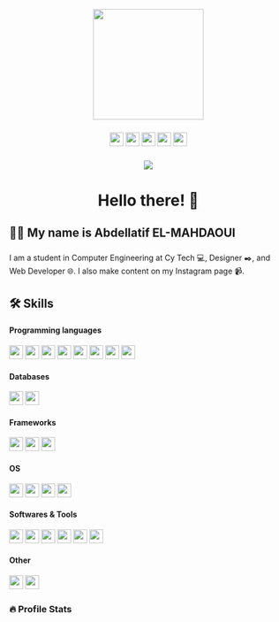 <div align="center">
  <img height="200" src="https://mir-s3-cdn-cf.behance.net/project_modules/max_1200/06f21a161921919.63cd7887d0a70.gif"  />
</div>

###

<div align="center">
  <a href="https://www.linkedin.com/in/elmahdaoui/" target="_blank"><img src="https://img.shields.io/static/v1?message=LinkedIn&logo=linkedin&label=&color=0077B5&logoColor=white&labelColor=&style=for-the-badge" height="25" alt="" /></a>
  <a href="https://behance.net/_elmahdaoui/" target="_blank"><img src="https://img.shields.io/static/v1?message=Behance&logo=behance&label=&color=053eff&logoColor=white&labelColor=&style=for-the-badge" height="25" alt=""/></a>
  <a href="https://discordapp.com/users/967064983475216395" target="_blank"><img src="https://img.shields.io/static/v1?message=Discord&logo=discord&label=&color=7289d9&logoColor=white&labelColor=&style=for-the-badge" height="25" alt="" /></a>
  <a href="https://www.instagram.com/_elmahdaoui/" target="_blank"><img src="https://img.shields.io/static/v1?message=Instagram&logo=instagram&label=&color=d62976&logoColor=white&labelColor=&style=for-the-badge" height="25" alt=""/></a>
  <a href="https://www.youtube.com/@_elmahdaoui/" target="_blank"><img src="https://img.shields.io/static/v1?message=Youtube&logo=youtube&label=&color=FF0000&logoColor=white&labelColor=&style=for-the-badge" height="25" alt="" /></a>
</div>

###

<div align="center">
  <img src="https://visitor-badge.laobi.icu/badge?page_id=abdemeh.abdemeh.&"  />
</div>

###

<h1 align="center">Hello there! 👋</h1>

###

<h2 align="left">👩‍💻  My name is Abdellatif EL-MAHDAOUI</h2>

###

<p align="left">I am a student in Computer Engineering at Cy Tech 💻, Designer ✒️, and Web Developer 🌐. I also make content on my Instagram page 📹.<br></p>

###

<h2 align="left">🛠 Skills</h2>
<h4 align="left">Programming languages</h4>

<div align="left">
  <img src="https://img.shields.io/static/v1?message=JS&logo=javascript&label=&color=212121&logoColor=f0db4f&labelColor=&style=for-the-badge" height="25" alt="" />
  <img src="https://img.shields.io/static/v1?message=PHP&logo=php&label=&color=777BB4&logoColor=white&labelColor=&style=for-the-badge" height="25" alt="" />
  <img src="https://img.shields.io/static/v1?message=C&logo=c&label=&color=3949AB&logoColor=white&labelColor=&style=for-the-badge" height="25" alt="" />
  <img src="https://img.shields.io/static/v1?message=J2EE&logo=java&label=&color=212121&logoColor=007396&labelColor=&style=for-the-badge" height="25" alt="" />
  <img src="https://img.shields.io/static/v1?message=C%2B%2B&logo=c%2B%2B&label=&color=00589C&logoColor=white&labelColor=&style=for-the-badge" height="25" alt="" />
  <img src="https://img.shields.io/static/v1?message=C%23&logo=csharp&label=&color=684D95&logoColor=white&labelColor=&style=for-the-badge" height="25" alt="" />
  <img src="https://img.shields.io/static/v1?message=JAVA&logo=openjdk&label=&color=f89820&logoColor=white&labelColor=&style=for-the-badge" height="25" alt="" />
  <img src="https://img.shields.io/static/v1?message=PYTHON&logo=python&label=&color=3776AB&logoColor=ffde57&labelColor=&style=for-the-badge" height="25" alt="" />
</div>

<h4 align="left">Databases</h4>
<div align="left">
  <img src="https://img.shields.io/static/v1?message=MySQL&logo=mysql&label=&color=4479A1&logoColor=white&labelColor=&style=for-the-badge" height="25" alt="" />
  <img src="https://img.shields.io/static/v1?message=Oracle&logo=oracle&label=&color=F80000&logoColor=white&labelColor=&style=for-the-badge" height="25" alt="" />
</div>

<h4 align="left">Frameworks</h4>
<div align="left">
  <img src="https://img.shields.io/static/v1?message=Electron&logo=electron&label=&color=2A2D38&logoColor=8ED0DE&labelColor=&style=for-the-badge" height="25" alt="" />
  <img src="https://img.shields.io/static/v1?message=Bootstrap&logo=bootstrap&label=&color=6610f2&logoColor=white&labelColor=&style=for-the-badge" height="25" alt="" />
  <img src="https://img.shields.io/static/v1?message=Tailwind&logo=tailwindcss&label=&color=3EBFF8&logoColor=white&labelColor=&style=for-the-badge" height="25" alt="" />
</div>

<h4 align="left">OS</h4>
<div align="left">
  <a href="https://linkedin.com/in/elmahdaoui"><img src="https://img.shields.io/static/v1?message=Linux&logo=linux&label=&color=F0B910&logoColor=323330&labelColor=&style=for-the-badge" height="25" alt="" /></a>
  <img src="https://img.shields.io/static/v1?message=Windows&logo=windows&label=&color=0074CD&logoColor=white&labelColor=&style=for-the-badge" height="25" alt="" />
  <img src="https://img.shields.io/static/v1?message=Android&logo=android&label=&color=75BC54&logoColor=white&labelColor=&style=for-the-badge" height="25" alt="" />
  <img src="https://img.shields.io/static/v1?message=MacOS&logo=macos&label=&color=212121&logoColor=white&labelColor=&style=for-the-badge" height="25" alt="" />
</div>

<h4 align="left">Softwares & Tools</h4>
<div align="left">
  <img src="https://img.shields.io/static/v1?message=VS Code&logo=visual-studio-code&label=&color=212121&logoColor=22A7EA&labelColor=&style=for-the-badge" height="25" alt="" />
  <img src="https://img.shields.io/static/v1?message=Git&logo=git&label=&color=402E00&logoColor=E84D31&labelColor=&style=for-the-badge" height="25" alt="" />
  <img src="https://img.shields.io/static/v1?message=Photoshop&logo=adobephotoshop&label=&color=001D34&logoColor=2FA3F7&labelColor=&style=for-the-badge" height="25" alt="" />
  <img src="https://img.shields.io/static/v1?message=Illustrator&logo=adobeillustrator&label=&color=310000&logoColor=F79500&labelColor=&style=for-the-badge" height="25" alt="" />
  <img src="https://img.shields.io/static/v1?message=Premiere Pro&logo=adobepremierepro&label=&color=000058&logoColor=8D8DEB&labelColor=&style=for-the-badge" height="25" alt="" />
  <img src="https://img.shields.io/static/v1?message=After Effects&logo=adobeaftereffects&label=&color=000058&logoColor=9494F7&labelColor=&style=for-the-badge" height="25" alt="" />
</div>

<h4 align="left">Other</h4>
<div align="left">
  <img src="https://img.shields.io/static/v1?message=HTML&logo=html5&label=&color=E34F26&logoColor=white&labelColor=&style=for-the-badge" height="25" alt="" />
  <img src="https://img.shields.io/static/v1?message=CSS&logo=css3&label=&color=1572B6&logoColor=white&labelColor=&style=for-the-badge" height="25" alt="" />
</div>

###

<h3 align="left">🔥 Profile Stats</h3>

###

<!-- <div align="center">
  <img src="https://github-readme-stats.vercel.app/api?username=abdemeh&theme=dark&show_icons=true&hide_border=true&count_private=true" alt="" />
</div> !-->
<div align="center">
  <img src="https://github-readme-streak-stats.herokuapp.com/?user=abdemeh&theme=dark&hide_border=true" alt="" />
</div>
<div align="center">
  <img src="https://github-readme-stats.vercel.app/api/top-langs/?username=abdemeh&theme=dark&show_icons=true&hide_border=true&layout=compact" alt="" />
</div>
